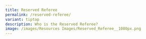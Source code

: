 ```yaml
---
title: Reserved Referee
permalink: /reserved-referee/
variant: tiptap
description: Who is the Reserved Referee?
image: /images/Resources Images/Reserved_Referee__1080px.png
---
```

